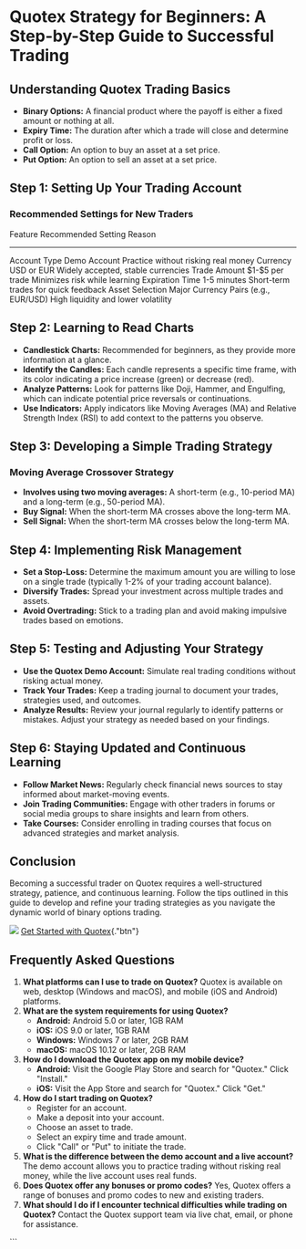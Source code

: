 # Quotex Strategy for Beginners: A Step-by-Step Guide to Successful Trading

## Understanding Quotex Trading Basics

-   **Binary Options:** A financial product where the payoff is either a
    fixed amount or nothing at all.
-   **Expiry Time:** The duration after which a trade will close and
    determine profit or loss.
-   **Call Option:** An option to buy an asset at a set price.
-   **Put Option:** An option to sell an asset at a set price.

## Step 1: Setting Up Your Trading Account

### Recommended Settings for New Traders

  Feature           Recommended Setting                    Reason
  ----------------- -------------------------------------- --------------------------------------
  Account Type      Demo Account                           Practice without risking real money
  Currency          USD or EUR                             Widely accepted, stable currencies
  Trade Amount      \$1-\$5 per trade                      Minimizes risk while learning
  Expiration Time   1-5 minutes                            Short-term trades for quick feedback
  Asset Selection   Major Currency Pairs (e.g., EUR/USD)   High liquidity and lower volatility

## Step 2: Learning to Read Charts

-   **Candlestick Charts:** Recommended for beginners, as they provide
    more information at a glance.
-   **Identify the Candles:** Each candle represents a specific time
    frame, with its color indicating a price increase (green) or
    decrease (red).
-   **Analyze Patterns:** Look for patterns like Doji, Hammer, and
    Engulfing, which can indicate potential price reversals or
    continuations.
-   **Use Indicators:** Apply indicators like Moving Averages (MA) and
    Relative Strength Index (RSI) to add context to the patterns you
    observe.

## Step 3: Developing a Simple Trading Strategy

### Moving Average Crossover Strategy

-   **Involves using two moving averages:** A short-term (e.g.,
    10-period MA) and a long-term (e.g., 50-period MA).
-   **Buy Signal:** When the short-term MA crosses above the long-term
    MA.
-   **Sell Signal:** When the short-term MA crosses below the long-term
    MA.

## Step 4: Implementing Risk Management

-   **Set a Stop-Loss:** Determine the maximum amount you are willing to
    lose on a single trade (typically 1-2% of your trading account
    balance).
-   **Diversify Trades:** Spread your investment across multiple trades
    and assets.
-   **Avoid Overtrading:** Stick to a trading plan and avoid making
    impulsive trades based on emotions.

## Step 5: Testing and Adjusting Your Strategy

-   **Use the Quotex Demo Account:** Simulate real trading conditions
    without risking actual money.
-   **Track Your Trades:** Keep a trading journal to document your
    trades, strategies used, and outcomes.
-   **Analyze Results:** Review your journal regularly to identify
    patterns or mistakes. Adjust your strategy as needed based on your
    findings.

## Step 6: Staying Updated and Continuous Learning

-   **Follow Market News:** Regularly check financial news sources to
    stay informed about market-moving events.
-   **Join Trading Communities:** Engage with other traders in forums or
    social media groups to share insights and learn from others.
-   **Take Courses:** Consider enrolling in trading courses that focus
    on advanced strategies and market analysis.

## Conclusion

Becoming a successful trader on Quotex requires a well-structured
strategy, patience, and continuous learning. Follow the tips outlined in
this guide to develop and refine your trading strategies as you navigate
the dynamic world of binary options trading.

[![](https://static.quotex.io/files/4_en/300_250.jpg)](https://traff.sbs/brokerqxlid)
[Get Started with
Quotex](\%22https://traff.sbs/brokerqxsignup\%22){."btn"}

## Frequently Asked Questions

1.  **What platforms can I use to trade on Quotex?** Quotex is available
    on web, desktop (Windows and macOS), and mobile (iOS and Android)
    platforms.
2.  **What are the system requirements for using Quotex?**
    -   **Android:** Android 5.0 or later, 1GB RAM
    -   **iOS:** iOS 9.0 or later, 1GB RAM
    -   **Windows:** Windows 7 or later, 2GB RAM
    -   **macOS:** macOS 10.12 or later, 2GB RAM
3.  **How do I download the Quotex app on my mobile device?**
    -   **Android:** Visit the Google Play Store and search for
        "Quotex." Click "Install."
    -   **iOS:** Visit the App Store and search for "Quotex."
        Click "Get."
4.  **How do I start trading on Quotex?**
    -   Register for an account.
    -   Make a deposit into your account.
    -   Choose an asset to trade.
    -   Select an expiry time and trade amount.
    -   Click "Call" or "Put" to initiate the trade.
5.  **What is the difference between the demo account and a live
    account?** The demo account allows you to practice trading without
    risking real money, while the live account uses real funds.
6.  **Does Quotex offer any bonuses or promo codes?** Yes, Quotex offers
    a range of bonuses and promo codes to new and existing traders.
7.  **What should I do if I encounter technical difficulties while
    trading on Quotex?** Contact the Quotex support team via live chat,
    email, or phone for assistance.

\`\`\`

